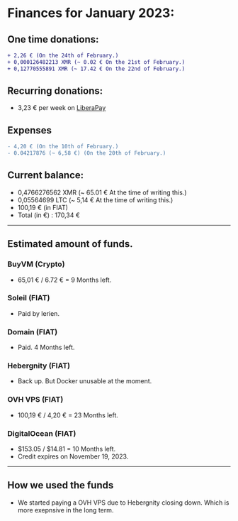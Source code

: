# Finances for January 2023:

## One time donations:

```diff
+ 2,26 € (On the 24th of February.)
+ 0,000126482213 XMR (~ 0.02 € On the 21st of February.)
+ 0,12770555891 XMR (~ 17.42 € On the 22nd of February.)

```

## Recurring donations:

- 3,23 € per week on [LiberaPay](https://liberapay.com/ProjectSegfault)

## Expenses

```diff
- 4,20 € (On the 10th of February.)
- 0.04217876 (~ 6,58 €) (On the 20th of February.)

```

## Current balance:

- 0,4766276562 XMR (~ 65.01 € At the time of writing this.)
- 0,05564699 LTC (~ 5,14 € At the time of writing this.)
- 100,19 € (in FIAT)
- Total (in €) : 170,34 €

---

## Estimated amount of funds.

### BuyVM (Crypto)

- 65,01 € / 6.72 € = 9 Months left.

### Soleil (FIAT)

- Paid by lerien.

### Domain (FIAT)

- Paid. 4 Months left.

### Hebergnity (FIAT)

- Back up. But Docker unusable at the moment.

### OVH VPS (FIAT)

- 100,19 € / 4,20 € = 23 Months left.

### DigitalOcean (FIAT)

- $153.05 / $14.81 = 10 Months left.
- Credit expires on November 19, 2023.

---

## How we used the funds

- We started paying a OVH VPS due to Hebergnity closing down. Which is more exepnsive in the long term.
